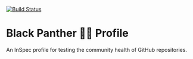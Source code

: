 [![Build Status](https://travis-ci.org/brucellino/black-panther.svg?branch=master)](https://travis-ci.org/brucellino/black-panther)
# Black Panther ✊🏿 Profile

An InSpec profile for testing the community health of GitHub repositories.
